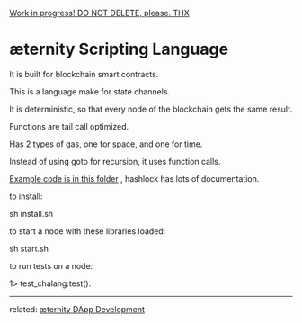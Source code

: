 [Work in progress! DO NOT DELETE, please. THX](https://github.com/aeternity/testnet/pull/94)

æternity Scripting Language
===========================


It is built for blockchain smart contracts.

This is a language make for state channels.

It is deterministic, so that every node of the blockchain gets the same result.

Functions are tail call optimized.

Has 2 types of gas, one for space, and one for time.

Instead of using goto for recursion, it uses function calls.

[Example code is in this folder](https://github.com/aeternity/chalang/blob/master/examples) , hashlock has lots of documentation.

to install:

sh install.sh

to start a node with these libraries loaded:

sh start.sh

to run tests on a node:

1> test_chalang:test().

***
related: [æternity DApp Development](æternity-DApp-Development)